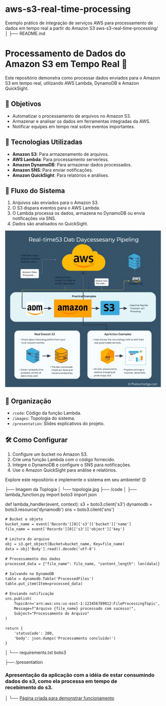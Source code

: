 # aws-s3-real-time-processing
Exemplo prático de integração de serviços AWS para processamento de dados em tempo real a partir do Amazon S3
aws-s3-real-time-processing/
│
├── README.md
# Processamento de Dados do Amazon S3 em Tempo Real 🚀  

Este repositório demonstra como processar dados enviados para o Amazon S3 em tempo real, utilizando AWS Lambda, DynamoDB e Amazon QuickSight.  

## 🎯 Objetivos  
- Automatizar o processamento de arquivos no Amazon S3.
- Armazenar e analisar os dados em ferramentas integradas da AWS.
- Notificar equipes em tempo real sobre eventos importantes.

## 🔧 Tecnologias Utilizadas  
- **Amazon S3**: Para armazenamento de arquivos.
- **AWS Lambda**: Para processamento serverless.
- **Amazon DynamoDB**: Para armazenar dados processados.
- **Amazon SNS**: Para enviar notificações.
- **Amazon QuickSight**: Para relatórios e análises.

## 🚀 Fluxo do Sistema  
1. Arquivos são enviados para o Amazon S3.
2. O S3 dispara eventos para o AWS Lambda.
3. O Lambda processa os dados, armazena no DynamoDB ou envia notificações via SNS.
4. Dados são analisados no QuickSight.
   
![Topologia do Sistema](toplogia.jpg)


## 📂 Organização  
- `/code`: Código da função Lambda.
- `/images`: Topologia do sistema.
- `/presentation`: Slides explicativos do projeto.

## 🛠️ Como Configurar  
1. Configure um bucket no Amazon S3.
2. Crie uma função Lambda com o código fornecido.
3. Integre o DynamoDB e configure o SNS para notificações.
4. Use o Amazon QuickSight para análise e relatórios.

Explore este repositório e implemente o sistema em seu ambiente! 😊

├── Imagem da Toplogia
│   └── topologia.jpg
├── /code
│   ├── lambda_function.py
import boto3
import json

def lambda_handler(event, context):
    s3 = boto3.client('s3')
    dynamodb = boto3.resource('dynamodb')
    sns = boto3.client('sns')

    # Bucket e objeto
    bucket_name = event['Records'][0]['s3']['bucket']['name']
    file_name = event['Records'][0]['s3']['object']['key']

    # Leitura do arquivo
    obj = s3.get_object(Bucket=bucket_name, Key=file_name)
    data = obj['Body'].read().decode('utf-8')

    # Processamento dos dados
    processed_data = {"file_name": file_name, "content_length": len(data)}

    # Salvando no DynamoDB
    table = dynamodb.Table('ProcessedFiles')
    table.put_item(Item=processed_data)

    # Enviando notificação
    sns.publish(
        TopicArn='arn:aws:sns:us-east-1:123456789012:FileProcessingTopic',
        Message=f"Arquivo {file_name} processado com sucesso!",
        Subject="Processamento de Arquivo"
    )

    return {
        'statusCode': 200,
        'body': json.dumps('Processamento concluído!')
    }

│   └── requirements.txt
boto3

├── /presentation
### Apresentação da aplicação com a idéia de estar consumindo dados do s3, como ela processa em tempo de recebimento do s3.   
│   └── [Página criada para demonstrar funcionamento](https://processamento-dados-s3-ty81tol.gamma.site/)
